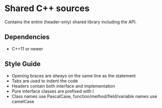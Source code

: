 # Shared C++ sources
Contains the entire (header-only) shared library including the API.

## Dependencies
* C++11 or newer

## Style Guide
* Opening braces are *always* on the same line as the statement
* Tabs are used to indent the code
* Headers contain both interface and implementation
* Pure interface classes are prefixed with I
* Class names use PascalCase, function/method/field/variable names use camelCase